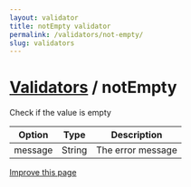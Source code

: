 ```yaml
---
layout: validator
title: notEmpty validator
permalink: /validators/not-empty/
slug: validators
---
```


# <a href="/validators/">Validators</a> / notEmpty

Check if the value is empty

Option  | Type   | Description
--------|--------|------------
message | String | The error message

<a href="{{ site.repository.docs_edit }}/validators/notEmpty.md" class="btn btn-info">Improve this page</a>